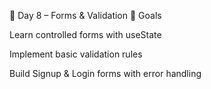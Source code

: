 📘 Day 8 – Forms & Validation
🎯 Goals

Learn controlled forms with useState

Implement basic validation rules

Build Signup & Login forms with error handling
